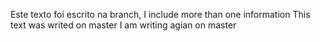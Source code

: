 Este texto foi escrito na branch, I include more than one information
This text was writed on master
I am writing agian on master
